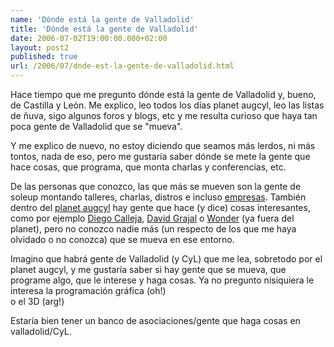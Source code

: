 ```yaml
---
name: 'Dónde está la gente de Valladolid'
title: 'Dónde está la gente de Valladolid'
date: 2006-07-02T19:00:00.000+02:00
layout: post2
published: true
url: /2006/07/dnde-est-la-gente-de-valladolid.html
---
```


Hace tiempo que me pregunto dónde está la gente de Valladolid y, bueno, de Castilla y León. Me explico, leo todos los días planet augcyl, leo las listas de ñuva, sigo algunos foros y blogs, etc y me resulta curioso que haya tan poca gente de Valladolid que se "mueva".  
  
Y me explico de nuevo, no estoy diciendo que seamos más lerdos, ni más tontos, nada de eso, pero me gustaría saber dónde se mete la gente que hace cosas, que programa, que monta charlas y conferencias, etc.  
  
De las personas que conozco, las que más se mueven son la gente de soleup montando talleres, charlas, distros e incluso [empresas](http://www.consoltux.com/consoltux.php). También dentro del [planet augcyl](http://augcyl.org/planet) hay gente que hace (y dice) cosas interesantes, como por ejemplo [Diego Calleja](http://diegocg.blogspot.com/), [David Grajal](http://david.grajal.net) o [Wonder](http://wonder.stravaganza.org/) (ya fuera del planet), pero no conozco nadie más (un respecto de los que me haya olvidado o no conozca) que se mueva en ese entorno.  
  
Imagino que habrá gente de Valladolid (y CyL) que me lea, sobretodo por el planet augcyl, y me gustaría saber si hay gente que se mueva, que programe algo, que le interese y haga cosas. Ya no pregunto nisiquiera le interesa la programación gráfica (oh!)  
o el 3D (arg!)  
  
Estaría bien tener un banco de asociaciones/gente que haga cosas en valladolid/CyL.